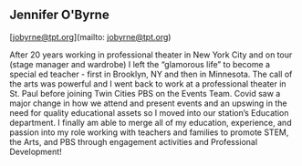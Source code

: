## Jennifer O'Byrne

[jobyrne@tpt.org](mailto: jobyrne@tpt.org)

After 20 years working in professional theater in New York City and on tour (stage manager and wardrobe) I left the “glamorous life” to become a special ed teacher - first in Brooklyn, NY and then in Minnesota.  The call of the arts was powerful and I went back to work at a professional theater in St. Paul before joining Twin Cities PBS on the Events Team. Covid saw a major change in how we attend and present events and an upswing in the need for quality educational assets so I moved into our station’s Education department.
I finally am able to merge all of my education, experience, and passion into my role working with teachers and families to promote STEM, the Arts, and PBS through engagement activities and Professional Development!
